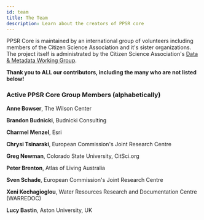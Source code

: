 ```yaml
---
id: team
title: The Team
description: Learn about the creators of PPSR core
---
```


PPSR Core is maintained by an international group of volunteers including members of the Citizen Science Association and it's sister organizations. The project itself is administrated by the Citizen Science Association's [Data & Metadata Working Group](https://www.citizenscience.org/get-involved/working-groups/data-and-metadata-working-group/).

**Thank you to ALL our contributors, including the many who are not listed below!**

### Active PPSR Core Group Members (alphabetically)

**Anne Bowser**, The Wilson Center

**Brandon Budnicki**, Budnicki Consulting  

**Charmel Menzel**, Esri

**Chrysi Tsinaraki**, European Commission's Joint Research Centre

**Greg Newman**, Colorado State University, CitSci.org

**Peter Brenton**, Atlas of Living Australia  

**Sven Schade**, European Commission's Joint Research Centre

**Xeni Kechagioglou**, Water Resources Research and Documentation Centre (WARREDOC)

**Lucy Bastin**, Aston University, UK
